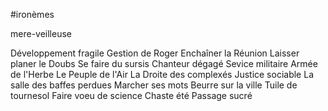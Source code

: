 #ironèmes

mere-veilleuse

Développement fragile
Gestion de Roger
Enchaîner la Réunion
Laisser planer le Doubs
Se faire du sursis
Chanteur dégagé
Sevice militaire
Armée de l'Herbe
Le Peuple de l'Air
La Droite des complexés
Justice sociable
La salle des baffes perdues
Marcher ses mots
Beurre sur la ville
Tuile de tournesol
Faire voeu de science
Chaste été
Passage sucré


